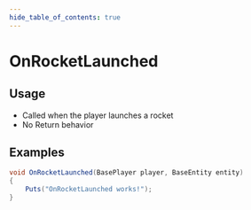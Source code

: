 ```yaml
---
hide_table_of_contents: true
---
```


# OnRocketLaunched

## Usage

* Called when the player launches a rocket
* No Return behavior

## Examples

```csharp title=""
void OnRocketLaunched(BasePlayer player, BaseEntity entity)
{
    Puts("OnRocketLaunched works!");
}
```
